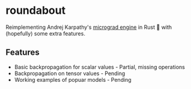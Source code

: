 # roundabout
Reimplementing Andrej Karpathy's <a href="https://github.com/karpathy/micrograd/tree/master">micrograd engine</a> in Rust 🦀 with (hopefully) some extra features. 

## Features
- Basic backpropagation for scalar values - Partial, missing operations
- Backpropagation on tensor values - Pending
- Working examples of popuar models - Pending